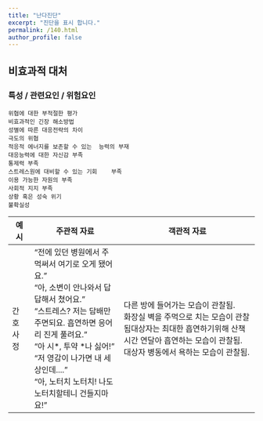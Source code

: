 ```yaml
---
title: "난다진단"
excerpt: "진단을 표시 합니다."
permalink: /140.html
author_profile: false
---
```

## 비효과적 대처



### 특성 / 관련요인 / 위험요인

>   

    위협에 대한 부적절한 평가
    비효과적인 긴장 해소방법
    성별에 따른 대응전략의 차이
    극도의 위협
    적응적 에너지를 보존할 수 있는  능력의 부재
    대응능력에 대한 자신감 부족
    통제력 부족
    스트레스원에 대비할 수 있는 기회    부족
    이용 가능한 자원의 부족
    사회적 지지 부족
    상황 혹은 성숙 위기
    불확실성

|예시|주관적 자료|객관적 자료|
|---|---|---|
|간호사정|“전에 있던 병원에서 주먹써서 여기로 오게 됐어요.” <br/> “아, 소변이 안나와서 답답해서 쳤어요.”<br/>“스트레스? 저는 담배만 주면되요. 흡연하면 응어리 진게 풀려요.”<br/>“아 시*, 투약 *나 싫어!”<br/>“저 영감이 나가면 내 세상인데....”<br/>“아, 노터치 노터치! 나도노터치할테니 건들지마요!”|다른 방에 들어가는 모습이 관찰됨.<br/>화장실 벽을 주먹으로 치는 모습이 관찰됨대상자는 최대한 흡연하기위해 산책 시간 연달아 흡연하는 모습이 관찰됨.<br/>대상자 병동에서 욕하는 모습이 관찰됨.|